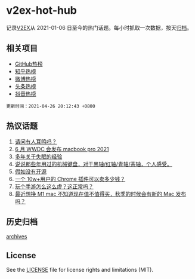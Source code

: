 # v2ex-hot-hub

 记录[V2EX](https://www.v2ex.com/)从 2021-01-06 日至今的热门话题。每小时抓取一次数据，按天[归档](archives)。
 
 ## 相关项目

- [GitHub热榜](https://github.com/snaildev/github-hot-hub)
- [知乎热榜](https://github.com/snaildev/zhihu-hot-hub)
- [微博热榜](https://github.com/snaildev/weibo-hot-hub)
- [头条热榜](https://github.com/snaildev/toutiao-hot-hub)
- [抖音热榜](https://github.com/snaildev/douyin-hot-hub)


 `更新时间：2021-04-26 20:12:43 +0800`

## 热议话题

1. [请问有人耳鸣吗？](https://www.v2ex.com/t/773320)
1. [6 月 WWDC 会发布 macbook pro 2021](https://www.v2ex.com/t/773327)
1. [多年关于失眠的经验](https://www.v2ex.com/t/773225)
1. [说说那些年用过的机械键盘，对于黑轴/红轴/青轴/茶轴，个人感受。](https://www.v2ex.com/t/773337)
1. [假如没有开源](https://www.v2ex.com/t/773246)
1. [一个 10w+用户的 Chrome 插件可以卖多少钱？](https://www.v2ex.com/t/773416)
1. [玩个手游怎么这么虚？这正常吗？](https://www.v2ex.com/t/773271)
1. [最近想换 M1 mac 不知道现在值不值得买，秋季的时候会有新的 Mac 发布吗？](https://www.v2ex.com/t/773331)

## 历史归档

[archives](archives)

## License

See the [LICENSE](LICENSE) file for license rights and limitations (MIT).
